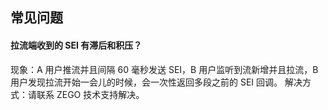 ## 常见问题
#### 拉流端收到的 SEI 有滞后和积压？
现象：A 用户推流并且间隔 60 毫秒发送 SEI，B 用户监听到流新增并且拉流，B 用户发现拉流开始一会儿的时候，会一次性返回多段之前的 SEI 回调。
解决方式：请联系 ZEGO 技术支持解决。

